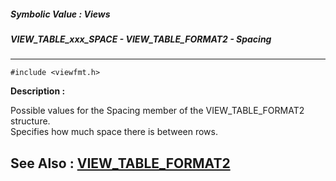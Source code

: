 ##### Symbolic Value : Views
##### VIEW_TABLE_xxx_SPACE - VIEW_TABLE_FORMAT2 - Spacing
---
```
#include <viewfmt.h>
```
**Description :**

Possible values for the Spacing member of the VIEW_TABLE_FORMAT2 structure.  
Specifies how much space there is between rows.

**See Also :**
[VIEW_TABLE_FORMAT2](/reference/Data/VIEW_TABLE_FORMAT2)
---
